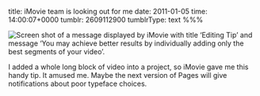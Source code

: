 title: iMovie team is looking out for me
date: 2011-01-05
time: 14:00:07+0000
tumblr: 2609112900
tumblrType: text
%%%

![Screen shot of a message displayed by iMovie with title ‘Editing Tip’ and message ‘You may achieve better results by individually adding only the best segments of your video’.](tumblr_leitt8KGH11qb1802.png)

I added a whole long block of video into a project, so iMovie gave me this handy tip. It amused me. Maybe the next version of Pages will give notifications about poor typeface choices. 
